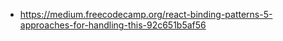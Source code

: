 - https://medium.freecodecamp.org/react-binding-patterns-5-approaches-for-handling-this-92c651b5af56